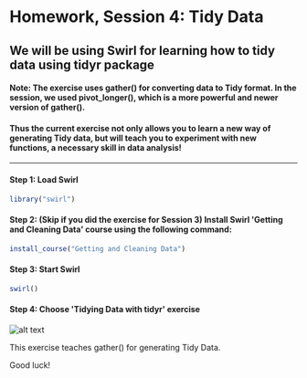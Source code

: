 Homework, Session 4: Tidy Data
================

We will be using Swirl for learning how to tidy data using tidyr package
-----

#### Note: The exercise uses gather() for converting data to Tidy format. In the session, we used pivot_longer(), which is a more powerful and newer version of gather().   

#### Thus the current exercise not only allows you to learn a new way of generating Tidy data, but will teach you to experiment with new functions, a necessary skill in data analysis!
***

#### Step 1: Load Swirl

``` r
library("swirl")
```

#### Step 2: (Skip if you did the exercise for Session 3) Install Swirl 'Getting and Cleaning Data' course using the following command:

``` r
install_course("Getting and Cleaning Data")
```

#### Step 3: Start Swirl

``` r
swirl()
```

#### Step 4: Choose 'Tidying Data with tidyr' exercise 
![alt text](https://github.com/sumeetpalsingh/R_course/blob/master/images/Tidy.png "Tidy exercise")

This exercise teaches gather() for generating Tidy Data. 

Good luck!

